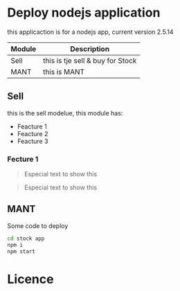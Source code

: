 # Deploy nodejs application
this applicaction is for a nodejs app, current version 2.5.14


| Module | Description |
| ------ | ------ |
| Sell   | this is tje sell & buy for Stock |
| MANT | this is MANT|


## Sell
this is the sell modelue, this module has:

- Feacture 1
- Feacture 2
- Feacture 3

### Fecture 1

> Especial text to show this

> Especial text to show this

## MANT
Some code to deploy 
```sh
cd stock app
npm i
npm start
```

# Licence


